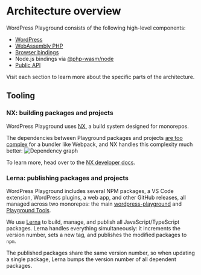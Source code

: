 # Architecture overview

WordPress Playground consists of the following high-level components:

-   [WordPress](./15-wordpress.md)
-   [WebAssembly PHP](./02-wasm-php-overview.md)
-   [Browser bindings](./08-browser-concepts.md)
-   Node.js bindings via [@php-wasm/node](https://npmjs.com/package/@php-wasm/node)
-   [Public API](/developers/apis/)

Visit each section to learn more about the specific parts of the architecture.

## Tooling

### NX: building packages and projects

WordPress Playground uses [NX](https://nx.dev/), a build system designed for monorepos.

The dependencies between Playground packages and projects [are too complex](https://github.com/WordPress/wordpress-playground/pull/151) for a bundler like Webpack, and NX handles this complexity much better:
![Dependency graph](@site/static/img/dependencies.png)

To learn more, head over to the [NX developer docs](https://nx.dev/getting-started/intro).

### Lerna: publishing packages and projects

WordPress Playground includes several NPM packages, a VS Code extension, WordPress plugins, a web app, and other GitHub releases, all managed across two monorepos: the main [wordpress-playground](https://github.com/WordPress/wordpress-playground) and [Playground Tools](https://github.com/WordPress/playground-tools/).

We use [Lerna](https://lerna.js.org) to build, manage, and publish all JavaScript/TypeScript packages. Lerna handles everything simultaneously: it increments the version number, sets a new tag, and publishes the modified packages to `npm`.

The published packages share the same version number, so when updating a single package, Lerna bumps the version number of all dependent packages.
